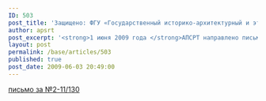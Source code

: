 ```yaml
---
ID: 503
post_title: 'Защищено: ФГУ «Государственный историко-архитектурный и этнографический музей – Кижи.'
author: apsrt
post_excerpt: '<strong>1 июня 2009 года </strong>АПСРТ направлено письмо за №2-11/130 в адрес директора ФГУ «Государственный историко-архитектурный и этнографический музей – заповедник Кижи»  Э. В. Аверьяновой  о необходимости снижения ставки сбора за подход судов к пассажирскому причалу, находящемуся в федеральной собственности.'
layout: post
permalink: /base/articles/503
published: true
post_date: 2009-06-03 20:49:00
---
```

<a href="http://www.apsrt.ru/docs/rt.doc.doc">письмо за №2-11/130<span style="text-decoration:underline;"></span></a> <br />